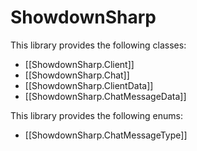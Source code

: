 # ShowdownSharp

This library provides the following classes:
- [[ShowdownSharp.Client]]
- [[ShowdownSharp.Chat]]
- [[ShowdownSharp.ClientData]]
- [[ShowdownSharp.ChatMessageData]]

This library provides the following enums:
- [[ShowdownSharp.ChatMessageType]]